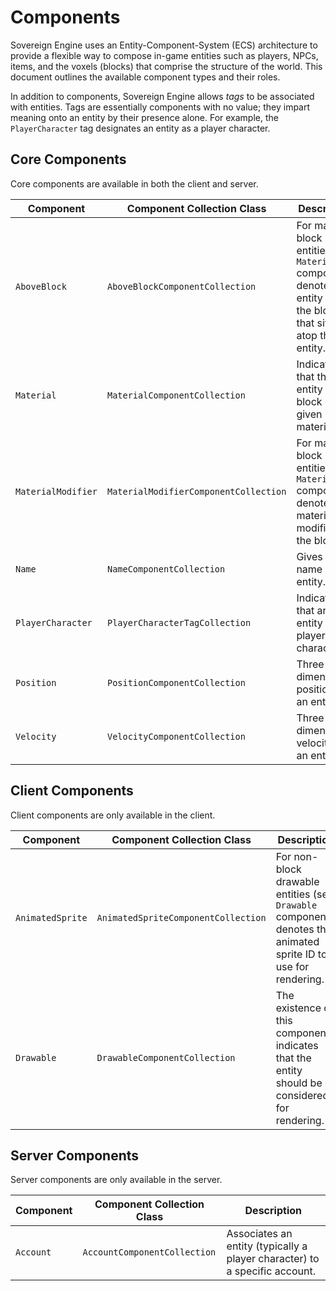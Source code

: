 # Components

Sovereign Engine uses an Entity-Component-System (ECS) architecture to provide
a flexible way to compose in-game entities such as players, NPCs, items, and
the voxels (blocks) that comprise the structure of the world. This document
outlines the available component types and their roles.

In addition to components, Sovereign Engine allows *tags* to be associated with entities.
Tags are essentially components with no value; they impart meaning onto an entity by
their presence alone. For example, the `PlayerCharacter` tag designates an entity as
a player character.

## Core Components

Core components are available in both the client and server.

| Component          | Component Collection Class            | Description                                                                                                            |
|--------------------|---------------------------------------|------------------------------------------------------------------------------------------------------------------------|
| `AboveBlock`       | `AboveBlockComponentCollection`       | For material block entities (see `Material` component), denotes the entity ID of the block that sits atop this entity. |
| `Material`         | `MaterialComponentCollection`         | Indicates that the entity is a block of the given material ID.                                                         |
| `MaterialModifier` | `MaterialModifierComponentCollection` | For material block entities (see `Material` component), denotes the material modifier of the block.                    |
| `Name`             | `NameComponentCollection`             | Gives the name of the entity.                                                                                          |
| `PlayerCharacter`  | `PlayerCharacterTagCollection`        | Indicates that an entity is a player character.                                                                        |
| `Position`         | `PositionComponentCollection`         | Three-dimensional position of an entity.                                                                               |
| `Velocity`         | `VelocityComponentCollection`         | Three-dimensional velocity of an entity.                                                                               |

## Client Components

Client components are only available in the client.

| Component        | Component Collection Class          | Description                                                                                                      |
|------------------|-------------------------------------|------------------------------------------------------------------------------------------------------------------|
| `AnimatedSprite` | `AnimatedSpriteComponentCollection` | For non-block drawable entities (see `Drawable` component), denotes the animated sprite ID to use for rendering. |
| `Drawable`       | `DrawableComponentCollection`       | The existence of this component indicates that the entity should be considered for rendering.                    |

## Server Components

Server components are only available in the server.

| Component | Component Collection Class   | Description                                                                |
|-----------|------------------------------|----------------------------------------------------------------------------|
| `Account` | `AccountComponentCollection` | Associates an entity (typically a player character) to a specific account. |
